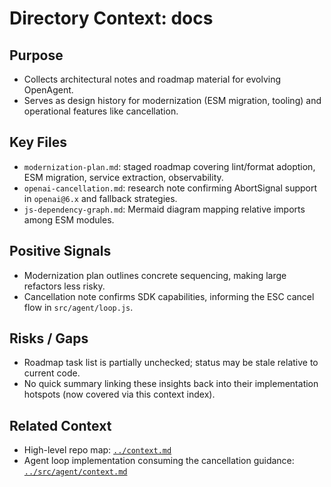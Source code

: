 # Directory Context: docs

## Purpose
- Collects architectural notes and roadmap material for evolving OpenAgent.
- Serves as design history for modernization (ESM migration, tooling) and operational features like cancellation.

## Key Files
- `modernization-plan.md`: staged roadmap covering lint/format adoption, ESM migration, service extraction, observability.
- `openai-cancellation.md`: research note confirming AbortSignal support in `openai@6.x` and fallback strategies.
- `js-dependency-graph.md`: Mermaid diagram mapping relative imports among ESM modules.

## Positive Signals
- Modernization plan outlines concrete sequencing, making large refactors less risky.
- Cancellation note confirms SDK capabilities, informing the ESC cancel flow in `src/agent/loop.js`.

## Risks / Gaps
- Roadmap task list is partially unchecked; status may be stale relative to current code.
- No quick summary linking these insights back into their implementation hotspots (now covered via this context index).

## Related Context
- High-level repo map: [`../context.md`](../context.md)
- Agent loop implementation consuming the cancellation guidance: [`../src/agent/context.md`](../src/agent/context.md)
